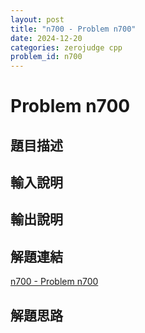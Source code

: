 ```yaml
---
layout: post
title: "n700 - Problem n700"
date: 2024-12-20
categories: zerojudge cpp
problem_id: n700
---
```


# Problem n700

## 題目描述



## 輸入說明



## 輸出說明



## 解題連結

[n700 - Problem n700](https://zerojudge.tw/ShowProblem?problemid=n700)

## 解題思路

